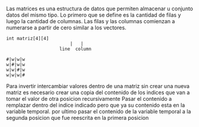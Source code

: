 Las matrices es una estructura de datos que permiten almacenar u conjunto datos del mismo tipo.
Lo primero que se define es la cantidad de filas y luego la cantidad de columnas.
Las filas y las columnas comienzan a numerarse a partir de cero similar a los vectores.

```plaintext
int matriz[4][4]
						|   |
					line  column
```

```plaintext
#|w|w|w
w|#|w|w
w|w|#|w
w|w|w|#
```


Para invertir intercambiar valores dentro de una matriz sin crear una nueva matriz es necesario crear una copia del contenido de los indices que van a tomar el valor de otra posicion recursivamente 
Pasar el contenido a remplazar dentro del indice indicado pero que ya su contenido esta en la variable temporal.
por ultimo pasar el contenido de la variable temporal a la segunda posicion que fue reescrita en la primera posicion